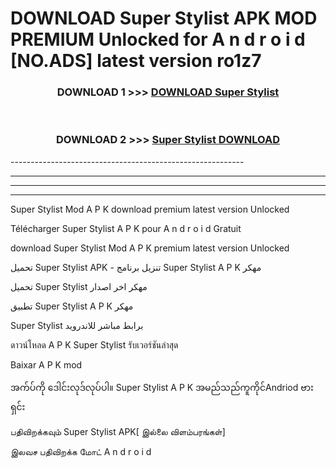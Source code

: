 # DOWNLOAD Super Stylist  APK MOD PREMIUM Unlocked for A n d r o i d [NO.ADS] latest version ro1z7 



<div align="center">

<h3>DOWNLOAD 1 >>> <a href="https://getmod2.web.app/?judul=Super Stylist ">DOWNLOAD Super Stylist </a></h3><br>

<h3>DOWNLOAD 2 >>> <a href="https://getmod2.web.app/?judul=Super Stylist ">Super Stylist  DOWNLOAD </a></h3>

</div>
----------------------------------------------------------

----------------------------------------------------------

----------------------------------------------------------

----------------------------------------------------------

Super Stylist  Mod A P K download premium latest version Unlocked

Télécharger Super Stylist  A P K pour A n d r o i d Gratuit

download Super Stylist  Mod A P K premium latest version Unlocked

تحميل Super Stylist  APK - تنزيل برنامج Super Stylist  A P K مهكر

تحميل Super Stylist  مهكر اخر اصدار

تطبيق Super Stylist  A P K مهكر

Super Stylist  برابط مباشر للاندرويد

ดาวน์โหลด A P K Super Stylist  รับเวอร์ชันล่าสุด

Baixar A P K mod

အက်ပ်ကို ဒေါင်းလုဒ်လုပ်ပါ။ Super Stylist  A P K အမည်သည်ကူကိုင်Andriod ဗားရှင်း

பதிவிறக்கவும் Super Stylist  APK[ இல்லை விளம்பரங்கள்] 
 
இலவச பதிவிறக்க மோட் A n d r o i d




